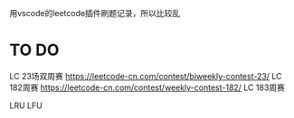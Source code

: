 用vscode的leetcode插件刷题记录，所以比较乱

# TO DO
LC 23场双周赛 https://leetcode-cn.com/contest/biweekly-contest-23/
LC 182周赛 https://leetcode-cn.com/contest/weekly-contest-182/
LC 183周赛 

LRU
LFU